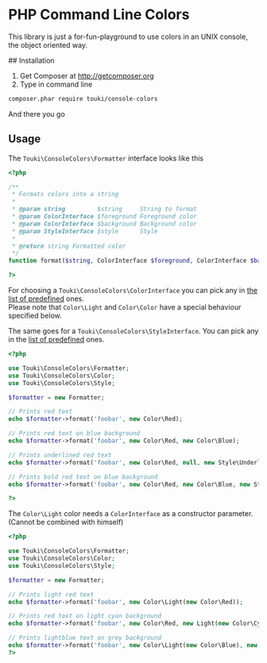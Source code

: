 # PHP Command Line Colors

This library is just a for-fun-playground to use colors in an UNIX console, the object oriented way.

## Installation

1. Get Composer at http://getcomposer.org
2. Type in command line

```sh
composer.phar require touki/console-colors
```

And there you go

## Usage

The `Touki\ConsoleColors\Formatter` interface looks like this

```php
<?php

/**
 * Formats colors into a string
 *
 * @param string         $string     String to format
 * @param ColorInterface $foreground Foreground color
 * @param ColorInterface $background Background color
 * @param StyleInterface $style      Style
 *
 * @return string Formatted color
 */
function format($string, ColorInterface $foreground, ColorInterface $background = null, StyleInterface $style = null);

?>
```

For choosing a `Touki\ConsoleColors\ColorInterface` you can pick any in [the list of predefined](https://github.com/touki653/console-colors/tree/master/src/Touki/ConsoleColors/Color) ones.  
Please note that `Color\Light` and `Color\Color` have a special behaviour specified below.

The same goes for a `Touki\ConsoleColors\StyleInterface`. You can pick any in the [list of predefined](https://github.com/touki653/console-colors/tree/master/src/Touki/ConsoleColors/Style) ones.

```php
<?php

use Touki\ConsoleColors\Formatter;
use Touki\ConsoleColors\Color;
use Touki\ConsoleColors\Style;

$formatter = new Formatter;

// Prints red text
echo $formatter->format('foobar', new Color\Red);

// Prints red text on blue background
echo $formatter->format('foobar', new Color\Red, new Color\Blue); 

// Prints underlined red text
echo $formatter->format('foobar', new Color\Red, null, new Style\Underline);

// Prints bold red text on blue background
echo $formatter->format('foobar', new Color\Red, new Color\Blue, new Style\Bold);

?>
```

The `Color\Light` color needs a `ColorInterface` as a constructor parameter. (Cannot be combined with himself)

```php
<?php

use Touki\ConsoleColors\Formatter;
use Touki\ConsoleColors\Color;
use Touki\ConsoleColors\Style;

$formatter = new Formatter;

// Prints light red text
echo $formatter->format('foobar', new Color\Light(new Color\Red));

// Prints red text on light cyan background
echo $formatter->format('foobar', new Color\Red, new Light(new Color\Cyan)); 

// Prints lightblue text on grey background
echo $formatter->format('foobar', new Color\Light(new Color\Blue), new Light(new Color\Black)); 
?>
```
